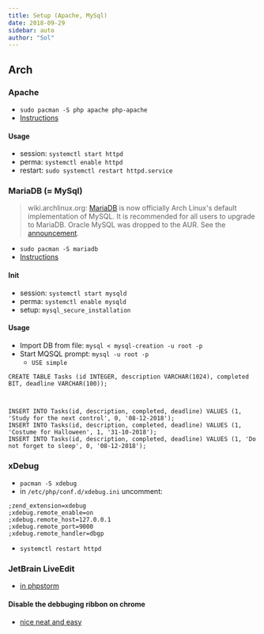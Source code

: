 ```yaml
---
title: Setup (Apache, MySql)
date: 2018-09-29
sidebar: auto
author: "Sol"
---
```


## Arch

### Apache
* `sudo pacman -S php apache php-apache`
* [Instructions](https://wiki.archlinux.org/index.php/Apache_HTTP_Server)

#### Usage
* session: `systemctl start httpd`
* perma: `systemctl enable httpd`
* restart: `sudo systemctl restart httpd.service`


### MariaDB ($\approx$ MySql)
>wiki.archlinux.org: [MariaDB](https://mariadb.com/) is now officially Arch Linux's default implementation of MySQL. It is recommended for all users to upgrade to MariaDB. Oracle MySQL was dropped to the AUR. See the [announcement](https://www.archlinux.org/news/mariadb-replaces-mysql-in-repositories/). 

* `sudo pacman -S mariadb`
* [Instructions](https://wiki.archlinux.org/index.php/MySQL)

#### Init
* session: `systemctl start mysqld`
* perma: `systemctl enable mysqld`
* setup: `mysql_secure_installation`

#### Usage
* Import DB from file: `mysql < mysql-creation -u root -p`
* Start MQSQL prompt: `mysql -u root -p`
    * `USE simple`

```
CREATE TABLE Tasks (id INTEGER, description VARCHAR(1024), completed BIT, deadline VARCHAR(100));



INSERT INTO Tasks(id, description, completed, deadline) VALUES (1, 'Study for the next control', 0, '08-12-2018');
INSERT INTO Tasks(id, description, completed, deadline) VALUES (1, 'Costume for Halloween', 1, '31-10-2018');
INSERT INTO Tasks(id, description, completed, deadline) VALUES (1, 'Do not forget to sleep', 0, '08-12-2018');
```

### xDebug
* `pacman -S xdebug`
* in `/etc/php/conf.d/xdebug.ini` uncomment:

```
;zend_extension=xdebug
;xdebug.remote_enable=on
;xdebug.remote_host=127.0.0.1
;xdebug.remote_port=9000
;xdebug.remote_handler=dbgp
```

* `systemctl restart httpd`

### JetBrain LiveEdit

* [in phpstorm](https://confluence.jetbrains.com/display/PhpStorm/Live+Edit+in+PhpStorm)

#### Disable the debbuging ribbon on chrome

* [nice neat and easy](https://www.gamefromscratch.com/post/2014/07/13/Permanently-turning-off-the-Chrome-debugging-message.aspx)
